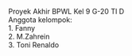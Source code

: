 Proyek Akhir BPWL Kel 9 G-20 TI D
<br>
Anggota kelompok: 
<br>1. Fanny
<br>2. M.Zahrein
<br>3. Toni Renaldo
